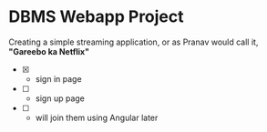 # DBMS Webapp Project

Creating a simple streaming application, or as Pranav would call it, **"Gareebo ka Netflix"**

* [x] - sign in page
* [ ] - sign up page
* [ ] - will join them using Angular later
